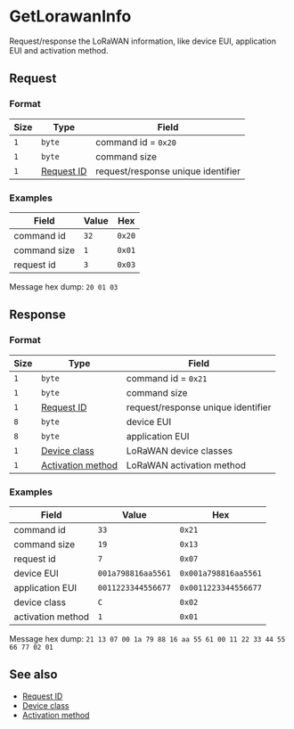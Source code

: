 # GetLorawanInfo

Request/response the LoRaWAN information, like device EUI, application EUI and activation method.


## Request

### Format

| Size | Type                                 | Field                              |
| ---- | ------------------------------------ | ---------------------------------- |
| `1`  | `byte`                               | command id = `0x20`                |
| `1`  | `byte`                               | command size                       |
| `1`  | [Request ID](../types.md#request-id) | request/response unique identifier |


### Examples

| Field        | Value | Hex    |
| ------------ | ----- | ------ |
| command id   | `32`  | `0x20` |
| command size | `1`   | `0x01` |
| request id   | `3`   | `0x03` |

Message hex dump: `20 01 03`


## Response

### Format

| Size | Type                                                       | Field                              |
| ---- | ---------------------------------------------------------- | ---------------------------------- |
| `1`  | `byte`                                                     | command id = `0x21`                |
| `1`  | `byte`                                                     | command size                       |
| `1`  | [Request ID](../types.md#request-id)                       | request/response unique identifier |
| `8`  | `byte`                                                     | device EUI                         |
| `8`  | `byte`                                                     | application EUI                    |
| `1`  | [Device class](../types.md#lorawan-device-classes)         | LoRaWAN device classes             |
| `1`  | [Activation method](../types.md#lorawan-activation-method) | LoRaWAN activation method          |


### Examples

| Field             | Value              | Hex                  |
| ----------------- | ------------------ | -------------------- |
| command id        | `33`               | `0x21`               |
| command size      | `19`               | `0x13`               |
| request id        | `7`                | `0x07`               |
| device EUI        | `001a798816aa5561` | `0x001a798816aa5561` |
| application EUI   | `0011223344556677` | `0x0011223344556677` |
| device class      | `C`                | `0x02`               |
| activation method | `1`                | `0x01`               |

Message hex dump: `21 13 07 00 1a 79 88 16 aa 55 61 00 11 22 33 44 55 66 77 02 01`


## See also

* [Request ID](../types.md#request-id)
* [Device class](../types.md#lorawan-device-classes)
* [Activation method](../types.md#lorawan-activation-method)

